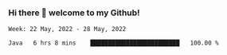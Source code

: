 ### Hi there 👋 welcome to my Github! 

<!--START_SECTION:waka-->
```text
Week: 22 May, 2022 - 28 May, 2022

Java   6 hrs 8 mins    █████████████████████████   100.00 % 
```
<!--END_SECTION:waka-->
